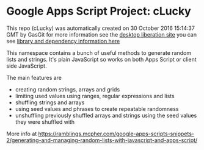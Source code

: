 # Google Apps Script Project: cLucky
This repo (cLucky) was automatically created on 30 October 2016 15:14:37 GMT by GasGit
for more information see the [desktop liberation site](https://ramblings.mcpher.com/drive-sdk-and-github/getting-your-apps-scripts-to-github/ "desktop liberation")
you can see [library and dependency information here](dependencies.md)

This namespace contains a bunch of useful methods to generate random lists and strings. It's plain JavaScript so works on both Apps Script or client side JavaScript.

The main features are
- creating random strings, arrays and grids
- limiting used values using ranges, regular expressions and lists
- shuffling strings and arrays
- using seed values and phrases to create repeatable randomness
- unshuffling previously shuffled arrays and strings using the seed values they were shuffled with

More info at https://ramblings.mcpher.com/google-apps-scripts-snippets-2/generating-and-managing-random-lists-with-javascript-and-apps-script/
